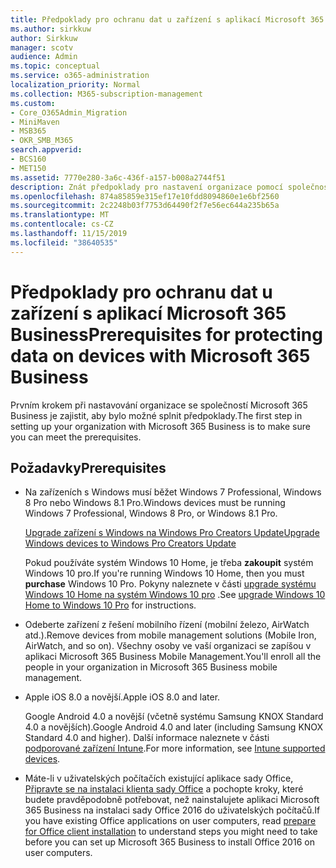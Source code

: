 ```yaml
---
title: Předpoklady pro ochranu dat u zařízení s aplikací Microsoft 365 Business
ms.author: sirkkuw
author: Sirkkuw
manager: scotv
audience: Admin
ms.topic: conceptual
ms.service: o365-administration
localization_priority: Normal
ms.collection: M365-subscription-management
ms.custom:
- Core_O365Admin_Migration
- MiniMaven
- MSB365
- OKR_SMB_M365
search.appverid:
- BCS160
- MET150
ms.assetid: 7770e280-3a6c-436f-a157-b008a2744f51
description: Znát předpoklady pro nastavení organizace pomocí společnosti Microsoft 365 Business.
ms.openlocfilehash: 874a85859e315ef17e10fdd8094860e1e6bf2560
ms.sourcegitcommit: 2c2248b03f7753d64490f2f7e56ec644a235b65a
ms.translationtype: MT
ms.contentlocale: cs-CZ
ms.lasthandoff: 11/15/2019
ms.locfileid: "38640535"
---
```

# <a name="prerequisites-for-protecting-data-on-devices-with-microsoft-365-business"></a><span data-ttu-id="1a42c-103">Předpoklady pro ochranu dat u zařízení s aplikací Microsoft 365 Business</span><span class="sxs-lookup"><span data-stu-id="1a42c-103">Prerequisites for protecting data on devices with Microsoft 365 Business</span></span>

<span data-ttu-id="1a42c-104">Prvním krokem při nastavování organizace se společností Microsoft 365 Business je zajistit, aby bylo možné splnit předpoklady.</span><span class="sxs-lookup"><span data-stu-id="1a42c-104">The first step in setting up your organization with Microsoft 365 Business is to make sure you can meet the prerequisites.</span></span>
  
## <a name="prerequisites"></a><span data-ttu-id="1a42c-105">Požadavky</span><span class="sxs-lookup"><span data-stu-id="1a42c-105">Prerequisites</span></span>

- <span data-ttu-id="1a42c-106">Na zařízeních s Windows musí běžet Windows 7 Professional, Windows 8 Pro nebo Windows 8.1 Pro.</span><span class="sxs-lookup"><span data-stu-id="1a42c-106">Windows devices must be running Windows 7 Professional, Windows 8 Pro, or Windows 8.1 Pro.</span></span>
    
    [<span data-ttu-id="1a42c-107">Upgrade zařízení s Windows na Windows Pro Creators Update</span><span class="sxs-lookup"><span data-stu-id="1a42c-107">Upgrade Windows devices to Windows Pro Creators Update</span></span>](upgrade-to-windows-pro-creators-update.md)
    
    <span data-ttu-id="1a42c-108">Pokud používáte systém Windows 10 Home, je třeba **zakoupit** systém Windows 10 pro.</span><span class="sxs-lookup"><span data-stu-id="1a42c-108">If you're running Windows 10 Home, then you must **purchase** Windows  10 Pro.</span></span> <span data-ttu-id="1a42c-109">Pokyny naleznete v části [upgrade systému Windows 10 Home na systém Windows 10 pro](https://support.office.com/article/0aee10c1-4d34-43ee-a325-579c6c2df90e?ui=en-US&rs=en-US&ad=US) .</span><span class="sxs-lookup"><span data-stu-id="1a42c-109">See [upgrade Windows 10 Home to Windows 10 Pro](https://support.office.com/article/0aee10c1-4d34-43ee-a325-579c6c2df90e?ui=en-US&rs=en-US&ad=US) for instructions.</span></span> 
    
- <span data-ttu-id="1a42c-110">Odeberte zařízení z řešení mobilního řízení (mobilní železo, AirWatch atd.).</span><span class="sxs-lookup"><span data-stu-id="1a42c-110">Remove devices from mobile management solutions (Mobile Iron, AirWatch, and so on).</span></span> <span data-ttu-id="1a42c-111">Všechny osoby ve vaší organizaci se zapíšou v aplikaci Microsoft 365 Business Mobile Management.</span><span class="sxs-lookup"><span data-stu-id="1a42c-111">You'll enroll all the people in your organization in Microsoft 365 Business mobile management.</span></span>
    
- <span data-ttu-id="1a42c-112">Apple iOS 8.0 a novější.</span><span class="sxs-lookup"><span data-stu-id="1a42c-112">Apple iOS 8.0 and later.</span></span>
    
    <span data-ttu-id="1a42c-113">Google Android 4.0 a novější (včetně systému Samsung KNOX Standard 4.0 a novějších).</span><span class="sxs-lookup"><span data-stu-id="1a42c-113">Google Android 4.0 and later (including Samsung KNOX Standard 4.0 and higher).</span></span> <span data-ttu-id="1a42c-114">Další informace naleznete v části [podporované zařízení Intune](https://go.microsoft.com/fwlink/p/?linkid=852307).</span><span class="sxs-lookup"><span data-stu-id="1a42c-114">For more information, see [Intune supported devices](https://go.microsoft.com/fwlink/p/?linkid=852307).</span></span>
    
- <span data-ttu-id="1a42c-115">Máte-li v uživatelských počítačích existující aplikace sady Office, [Připravte se na instalaci klienta sady Office](prepare-for-office-client-deployment.md) a pochopte kroky, které budete pravděpodobně potřebovat, než nainstalujete aplikaci Microsoft 365 Business na instalaci sady Office 2016 do uživatelských počítačů.</span><span class="sxs-lookup"><span data-stu-id="1a42c-115">If you have existing Office applications on user computers, read [prepare for Office client installation](prepare-for-office-client-deployment.md) to understand steps you might need to take before you can set up Microsoft 365 Business to install Office 2016 on user computers.</span></span> 

